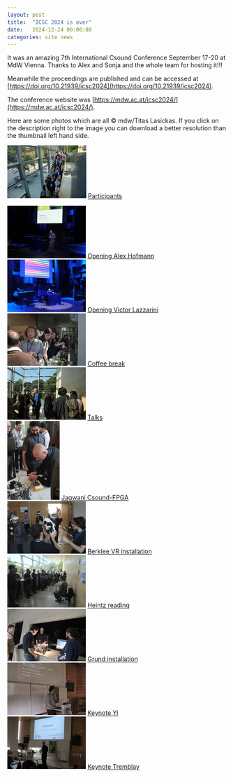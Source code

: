```yaml
---
layout: post
title:  "ICSC 2024 is over"
date:   2024-12-24 00:00:00
categories: site news
---
```


It was an amazing 7th International Csound Conference September 17-20 at MdW Vienna. Thanks to Alex and Sonja and the whole team for hosting it!!!

Meanwhile the proceedings are published and can be accessed at [https://doi.org/10.21939/icsc2024](https://doi.org/10.21939/icsc2024).

The conference website was [https://mdw.ac.at/icsc2024/](https://mdw.ac.at/icsc2024/).

Here are some photos which are all © mdw/Titas Lasickas. If you click on the description right to the image you can download a better resolution than the thumbnail left hand side.

![](/images/icsc-2024/iscs-2024-group-photo-tn.jpg) [Participants](/images/icsc-2024/iscs-2024-group-photo-sm.jpg)

![](/images/icsc-2024/opening-alex-hofmann-tn.jpg) [Opening Alex Hofmann](/images/icsc-2024/opening-alex-hofmann-sm.jpg)  
![](/images/icsc-2024/opening-victor-lazzarini-tn.jpg) [Opening Victor Lazzarini](/images/icsc-2024/opening-victor-lazzarini-sm.jpg)  
![](/images/icsc-2024/coffee-break-tn.jpg) [Coffee break](/images/icsc-2024/coffee-break-sm.jpg)  
![](/images/icsc-2024/talks-tn.jpg) [Talks](/images/icsc-2024/talks-sm.jpg)  
![](/images/icsc-2024/aman-jagwani-csound-FPGA-tn.jpg) [Jagwani Csound-FPGA](/images/icsc-2024/aman-jagwani-csound-FPGA-sm.jpg)  
![](/images/icsc-2024/berklee-VR-tn.jpg) [Berklee VR installation](/images/icsc-2024/berklee-VR-sm.jpg)  
![](/images/icsc-2024/heintz-reading-tn.jpg) [Heintz reading](/images/icsc-2024/heintz-reading-sm.jpg)  
![](/images/icsc-2024/tim-tarek-grund-at-installation-tn.jpg) [Grund installation](/images/icsc-2024/tim-tarek-grund-at-installation-sm.jpg)  
![](/images/icsc-2024/keynote-steven-yi-tn.jpg) [Keynote Yi](/images/icsc-2024/keynote-steven-yi-sm.jpg)  
![](/images/icsc-2024/keynote-tremblay-tn.jpg) [Keynote Tremblay](/images/icsc-2024/keynote-tremblay-sm.jpg)
